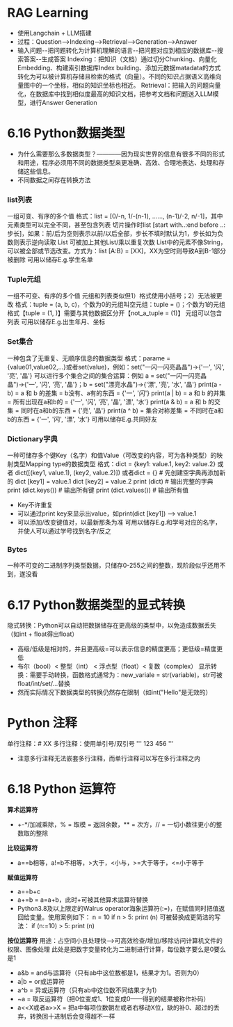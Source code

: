 # RAG Learning
- 使用Langchain + LLM搭建
- 过程：Question-->Indexing-->Retrieval-->Generation-->Answer
- 输入问题--把问题转化为计算机理解的语言--把问题对应到相应的数据库--搜索答案--生成答案
Indexing：把知识（文档）通过切分Chunking、向量化Embedding、构建索引数据库Index building、添加元数据matadata的方式转化为可以被计算机存储且检索的格式（向量）。不同的知识占据语义高维向量图中的一个坐标，相似的知识坐标也相近。
Retrieval：把输入的问题向量化，在数据库中找到相似度最高的知识文档，把参考文档和问题送入LLM模型，进行Answer Generation
# 
# 6.16 Python数据类型
 - 为什么需要那么多数据类型？————因为现实世界的信息有很多不同的形式和用途，程序必须用不同的数据类型来更准确、高效、合理地表达、处理和存储这些信息。
 - 不同数据之间存在转换方法

### list列表
一组可变、有序的多个值
格式：list = [0/-n, 1/-(n-1), ......, (n-1)/-2, n/-1]，其中元素类型可以完全不同，甚至包含列表
切片操作时list [start with..:end before ..: 步长]，如果：前/后为空则表示以前/以后全部，步长不填时默认为1，步长如为负数则表示逆向读取
List 可被加上其他List/乘以重复次数
List中的元素不像String，可以被全部或节选改变。方式为：list [A:B} = [XX]，XX为空时则导致A到B-1部分被删除
可用以储存E.g.学生名单

### Tuple元组
一组不可变、有序的多个值
元组和列表类似但1）格式使用小括号；2）无法被更改
格式：tuple = (a, b, c)，个数为0的元组叫空元组：tuple = ()；个数为1的元组格式【tuple = (1, )】需要与其他数据区分开【not_a_tuple = (1)】
元组可以包含列表
可用以储存E.g.出生年月、坐标

### Set集合
一种包含了无重复、无顺序信息的数据类型
格式：parame = {value01,value02,...}或者set(value)，例如：set("一闪一闪亮晶晶")→{'一', '闪', '亮', '晶'}
可以进行多个集合之间的集合运算：例如 a = set("一闪一闪亮晶晶")→{'一', '闪', '亮', '晶'}；b = set("漂亮水晶")→{'漂', '亮', '水', '晶'}
print(a - b) = a 和 b 的差集 = b没有、a有的东西 = {'一', '闪'}
print(a | b) = a 和 b 的并集 = 所有出现在a和b的 = {'一', '闪', '亮', '晶', '漂', '水'}
print(a & b) = a 和 b 的交集 = 同时在a和b的东西 = {'亮', '晶'}
print(a ^ b) = 集合对称差集 = 不同时在a和b的东西 = {'一', '闪', '漂', '水'}
可用以储存E.g.共同好友

### Dictionary字典
一种可储存多个键Key（名字）和值Value（可改变的内容，可为各种类型）的映射类型Mapping type的数据类型
格式：dict = {key1: value.1, key2: value.2}
或者 dict([(key1, value.1), (key2, value.2)])
或者dict = {}          # 先创建空字典再添加新的
dict [key1] = value.1
dict [key2] = value.2
print (dict)          # 输出完整的字典
print (dict.keys())   # 输出所有键
print (dict.values()) # 输出所有值
- Key不许重复
- 可以通过print key来显示出value，如print(dict [key1]) --> value.1
- 可以添加/改变键值对，以最新那条为准
可用以储存E.g.和学号对应的名字，并使人可以通过学号找到名字/反之

### Bytes
一种不可变的二进制序列类型数据，只储存0-255之间的整数，现阶段似乎还用不到，遂没看

# 
# 6.17 Python数据类型的显式转换
隐式转换：Python可以自动把数据储存在更高级的类型中，以免造成数据丢失（如int + float得出float）
- 高级/低级是相对的，并且更高级=可以表示信息的精度更高；更低级=精度更低
- 布尔（bool）< 整型（int） < 浮点型（float）< 复数（complex）
显示转换：需要手动转换，函数格式通常为：new_variale = str(variable)，str可被float/int/set/...替换
- 然而实际情况下数据类型的转换仍然存在限制（如int("Hello"是无效的）

# Python 注释
单行注释：# XX
多行注释：使用单引号/双引号
'''
123
456
'''
- 注意多行注释无法嵌套多行注释，而单行注释可以写在多行注释之内

# 6.18 Python 运算符
**算术运算符**
- +-*/加减乘除，% = 取模 = 返回余数，** = 次方，// = 一切小数往更小的整数取的整除

**比较运算符**
- a==b相等，a!=b不相等，>大于，<小与，>=大于等于，<=小于等于

**赋值运算符**
- a==b+c
- a+=b = a=a+b，此时+可被其他算术运算符替换
- Python3.8及以上限定的Walrus operator海象运算符(:=)，在赋值同时把值返回给变量。使用案例如下：
n = 10
if n > 5:
    print (n)
可被替换成更简洁的写法：
if (n:=10) > 5:
    print (n)
  
**按位运算符**
用途：占空间小且处理快-->可高效检查/增加/移除访问计算机文件的权限、图像处理
此处是把数字变量转化为二进制进行计算，每位数字要么是0要么是1
- a&b = and与运算符（只有ab中这位数都是1，结果才为1。否则为0）
- a|b = or或运算符
- a^b = 异或运算符（只有ab中这位数不同结果才为1）
- ~a = 取反运算符（把0位变成1、1位变成0——得到的结果被称作补码）
- a<<X或者a>>X = 把a中每项位数朝左或者右移动X位，缺的补0、超过的丢弃，转换回十进制后会变得超不一样
